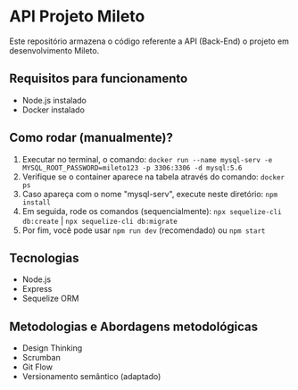 # API Projeto Mileto

Este repositório armazena o código referente a API (Back-End) o projeto em desenvolvimento Mileto.

## Requisitos para funcionamento

<ul>
    <li>Node.js instalado</li>
    <li>Docker instalado</li>
</ul>

## Como rodar (manualmente)?

<ol>
    <li>Executar no terminal, o comando: <code>docker run --name mysql-serv -e MYSQL_ROOT_PASSWORD=mileto123 -p 3306:3306 -d mysql:5.6</code></li>
    <li>Verifique se o container aparece na tabela através do comando: <code>docker ps</code></li>
    <li>Caso apareça com o nome "mysql-serv", execute neste diretório: <code>npm install</code> </li>
    <li>Em seguida, rode os comandos (sequencialmente): <code>npx sequelize-cli db:create</code> | <code>npx sequelize-cli db:migrate</code></li>
    <li>Por fim, você pode usar <code>npm run dev</code> (recomendado) ou <code>npm start</code></li>
</ol>

## Tecnologias

<ul>
    <li>Node.js</li>
    <li>Express</li>
    <li>Sequelize ORM</li>
</ul>

## Metodologias e Abordagens metodológicas

<ul>
    <li>Design Thinking</li>
    <li>Scrumban</li>
    <li>Git Flow</li>
    <li>Versionamento semântico (adaptado)</li>
</ul>

